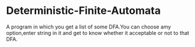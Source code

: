 # Deterministic-Finite-Automata
A program in which you get a list of some DFA.You can choose amy option,enter string in it and get to know whether it acceptable or not to that DFA.
